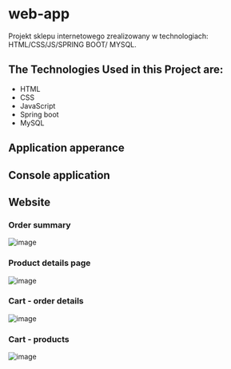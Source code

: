 # web-app

Projekt sklepu internetowego zrealizowany w technologiach: HTML/CSS/JS/SPRING BOOT/ MYSQL.

## The Technologies Used in this Project are:

- HTML
- CSS
- JavaScript
- Spring boot
- MySQL

## Application apperance

## Console application


## Website

### Order summary

![image](https://user-images.githubusercontent.com/59510358/222832683-3c03b98a-6d63-4883-8cd6-7e856e9fe054.png)

### Product details page

![image](https://user-images.githubusercontent.com/59510358/222832841-f0edffc9-f492-4249-bda3-3c32c1c504fd.png)

### Cart - order details

![image](https://user-images.githubusercontent.com/59510358/222832904-26e18791-1a20-4520-b97d-1dcdb03855ad.png)

### Cart - products

![image](https://user-images.githubusercontent.com/59510358/222832960-86403779-92b2-4287-aace-f77272b53a8e.png)
